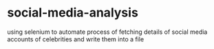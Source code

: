# social-media-analysis
using selenium to automate process of fetching details of social media accounts of celebrities and write them into a file
